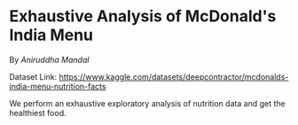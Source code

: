 # Exhaustive Analysis of McDonald's India Menu

By *Aniruddha Mandal*

Dataset Link: https://www.kaggle.com/datasets/deepcontractor/mcdonalds-india-menu-nutrition-facts

We perform an exhaustive exploratory analysis of nutrition data and get the healthiest food.
